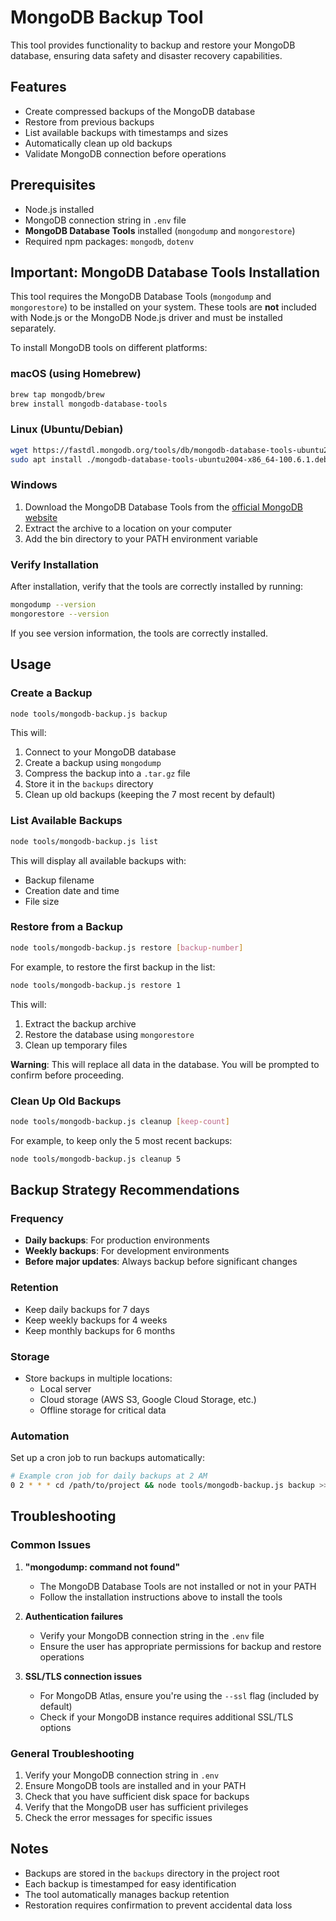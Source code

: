 # MongoDB Backup Tool

This tool provides functionality to backup and restore your MongoDB database, ensuring data safety and disaster recovery capabilities.

## Features

- Create compressed backups of the MongoDB database
- Restore from previous backups
- List available backups with timestamps and sizes
- Automatically clean up old backups
- Validate MongoDB connection before operations

## Prerequisites

- Node.js installed
- MongoDB connection string in `.env` file
- **MongoDB Database Tools** installed (`mongodump` and `mongorestore`)
- Required npm packages: `mongodb`, `dotenv`

## Important: MongoDB Database Tools Installation

This tool requires the MongoDB Database Tools (`mongodump` and `mongorestore`) to be installed on your system. These tools are **not** included with Node.js or the MongoDB Node.js driver and must be installed separately.

To install MongoDB tools on different platforms:

### macOS (using Homebrew)
```bash
brew tap mongodb/brew
brew install mongodb-database-tools
```

### Linux (Ubuntu/Debian)
```bash
wget https://fastdl.mongodb.org/tools/db/mongodb-database-tools-ubuntu2004-x86_64-100.6.1.deb
sudo apt install ./mongodb-database-tools-ubuntu2004-x86_64-100.6.1.deb
```

### Windows
1. Download the MongoDB Database Tools from the [official MongoDB website](https://www.mongodb.com/try/download/database-tools)
2. Extract the archive to a location on your computer
3. Add the bin directory to your PATH environment variable

### Verify Installation

After installation, verify that the tools are correctly installed by running:

```bash
mongodump --version
mongorestore --version
```

If you see version information, the tools are correctly installed.

## Usage

### Create a Backup

```bash
node tools/mongodb-backup.js backup
```

This will:
1. Connect to your MongoDB database
2. Create a backup using `mongodump`
3. Compress the backup into a `.tar.gz` file
4. Store it in the `backups` directory
5. Clean up old backups (keeping the 7 most recent by default)

### List Available Backups

```bash
node tools/mongodb-backup.js list
```

This will display all available backups with:
- Backup filename
- Creation date and time
- File size

### Restore from a Backup

```bash
node tools/mongodb-backup.js restore [backup-number]
```

For example, to restore the first backup in the list:
```bash
node tools/mongodb-backup.js restore 1
```

This will:
1. Extract the backup archive
2. Restore the database using `mongorestore`
3. Clean up temporary files

**Warning**: This will replace all data in the database. You will be prompted to confirm before proceeding.

### Clean Up Old Backups

```bash
node tools/mongodb-backup.js cleanup [keep-count]
```

For example, to keep only the 5 most recent backups:
```bash
node tools/mongodb-backup.js cleanup 5
```

## Backup Strategy Recommendations

### Frequency

- **Daily backups**: For production environments
- **Weekly backups**: For development environments
- **Before major updates**: Always backup before significant changes

### Retention

- Keep daily backups for 7 days
- Keep weekly backups for 4 weeks
- Keep monthly backups for 6 months

### Storage

- Store backups in multiple locations:
  - Local server
  - Cloud storage (AWS S3, Google Cloud Storage, etc.)
  - Offline storage for critical data

### Automation

Set up a cron job to run backups automatically:

```bash
# Example cron job for daily backups at 2 AM
0 2 * * * cd /path/to/project && node tools/mongodb-backup.js backup >> logs/backup.log 2>&1
```

## Troubleshooting

### Common Issues

1. **"mongodump: command not found"**
   - The MongoDB Database Tools are not installed or not in your PATH
   - Follow the installation instructions above to install the tools

2. **Authentication failures**
   - Verify your MongoDB connection string in the `.env` file
   - Ensure the user has appropriate permissions for backup and restore operations

3. **SSL/TLS connection issues**
   - For MongoDB Atlas, ensure you're using the `--ssl` flag (included by default)
   - Check if your MongoDB instance requires additional SSL/TLS options

### General Troubleshooting

1. Verify your MongoDB connection string in `.env`
2. Ensure MongoDB tools are installed and in your PATH
3. Check that you have sufficient disk space for backups
4. Verify that the MongoDB user has sufficient privileges
5. Check the error messages for specific issues

## Notes

- Backups are stored in the `backups` directory in the project root
- Each backup is timestamped for easy identification
- The tool automatically manages backup retention
- Restoration requires confirmation to prevent accidental data loss